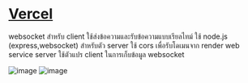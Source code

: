 # [Vercel](https://websocket-frontend-phi.vercel.app/)

websocket สำหรับ client ใช้ส่งข้อความและรับข้อความแบบเรียลไทม์
ใช้ node.js (express,websocket) สำหรับตัว server ใช้ cors เพื่อรับโดเมนจาก render web service server ใช้ตัวแปร client ในการเก็บข้อมูล websocket

![image](https://github.com/user-attachments/assets/63dd699c-1b22-4a30-98c5-41d9cca446ae)
![image](https://github.com/user-attachments/assets/6c7e9d29-f357-4c6d-a86a-2ab3ec0a943c)
